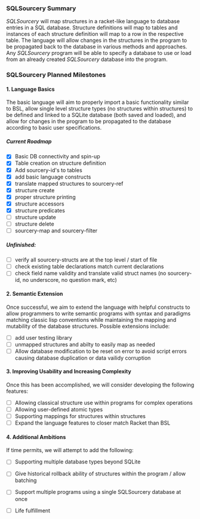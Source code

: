 ### SQLSourcery Summary
*SQLSourcery* will map structures in a racket-like language to database entries in a SQL database. Structure definitions will map to tables and instances of each structure definition will map to a row in the respective table. The language will allow changes in the structures in the program to be propagated back to the database in various methods and approaches. Any *SQLSourcery* program will be able to specify a database to use or load from an already created *SQLSourcery* database into the program.


### SQLSourcery Planned Milestones

#### 1. Language Basics
The basic language will aim to properly import a basic functionality similar to BSL, allow single level structure types (no structures within structures) to be defined and linked to a SQLite database (both saved and loaded), and allow for changes in the program to be propagated to the database according to basic user specifications.

##### Current Roadmap
- [x] Basic DB connectivity and spin-up
- [x] Table creation on structure definition
- [x] Add sourcery-id's to tables
- [x] add basic language constructs
- [X] translate mapped structures to sourcery-ref
- [X] structure create
- [X] proper structure printing
- [X] structure accessors
- [X] structure predicates
- [ ] structure update
- [ ] structure delete
- [ ] sourcery-map and sourcery-filter

##### Unfinished:
- [ ] verify all sourcery-structs are at the top level / start of file
- [ ] check existing table declarations match current declarations
- [ ] check field name validity and translate valid struct names (no sourcery-id, no underscore, no question mark, etc)

#### 2. Semantic Extension
Once successful, we aim to extend the language with helpful constructs to allow programmers to write semantic programs with syntax and paradigms matching classic lisp conventions while maintaining the mapping and mutability of the database structures. Possible extensions include:
- [ ] add user testing library
- [ ] unmapped structures and abilty to easily map as needed
- [ ] Allow database modification to be reset on error to avoid script errors causing database duplication or data vailidy corruption

#### 3. Improving Usability and Increasing Complexity
Once this has been accomplished, we will consider developing the following features:
- [ ] Allowing classical structure use within programs for complex operations
- [ ] Allowing user-defined atomic types
- [ ] Supporting mappings for structures within structures
- [ ] Expand the language features to closer match Racket than BSL

#### 4. Additional Ambitions

If time permits, we will attempt to add the following:
- [ ] Supporting multiple database types beyond SQLite
- [ ] Give historical rollback ability of structures within the program / allow batching
- [ ] Support multiple programs using a single SQLSourcery database at once
- [ ] Life fulfillment


